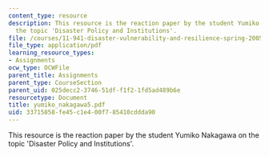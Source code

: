 ```yaml
---
content_type: resource
description: This resource is the reaction paper by the student Yumiko Nakagawa on
  the topic 'Disaster Policy and Institutions'.
file: /courses/11-941-disaster-vulnerability-and-resilience-spring-2005/33715858fe45c1e400f785410cddda90_yumiko_nakagawa5.pdf
file_type: application/pdf
learning_resource_types:
- Assignments
ocw_type: OCWFile
parent_title: Assignments
parent_type: CourseSection
parent_uid: 025decc2-3746-51df-f1f2-1fd5ad489b6e
resourcetype: Document
title: yumiko_nakagawa5.pdf
uid: 33715858-fe45-c1e4-00f7-85410cddda90
---
```

This resource is the reaction paper by the student Yumiko Nakagawa on the topic 'Disaster Policy and Institutions'.

